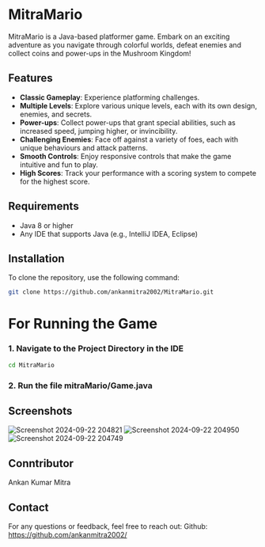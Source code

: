 # MitraMario

MitraMario is a Java-based platformer game. Embark on an exciting adventure as you navigate through colorful worlds, defeat enemies and collect coins and power-ups in the Mushroom Kingdom!

## Features

- **Classic Gameplay**: Experience platforming challenges.
- **Multiple Levels**: Explore various unique levels, each with its own design, enemies, and secrets.
- **Power-ups**: Collect power-ups that grant special abilities, such as increased speed, jumping higher, or invincibility.
- **Challenging Enemies**: Face off against a variety of foes, each with unique behaviours and attack patterns.
- **Smooth Controls**: Enjoy responsive controls that make the game intuitive and fun to play.
- **High Scores**: Track your performance with a scoring system to compete for the highest score.

## Requirements

- Java 8 or higher
- Any IDE that supports Java (e.g., IntelliJ IDEA, Eclipse)

## Installation

To clone the repository, use the following command:

```bash
git clone https://github.com/ankanmitra2002/MitraMario.git
```
# For Running the Game

### 1. Navigate to the Project Directory in the IDE

```bash
cd MitraMario
```

### 2. Run the file mitraMario/Game.java

## Screenshots

![Screenshot 2024-09-22 204821](https://github.com/user-attachments/assets/ea301ec3-5f03-44e2-b498-49c0cdf63651)
![Screenshot 2024-09-22 204950](https://github.com/user-attachments/assets/cb5069ce-eabc-451a-ba1e-33355ce9b0c7)
![Screenshot 2024-09-22 204749](https://github.com/user-attachments/assets/d61d6dbc-b57b-4fd9-8891-ac49eba22e84)

## Conntributor
Ankan Kumar Mitra

## Contact
For any questions or feedback, feel free to reach out:
Github: https://github.com/ankanmitra2002/
